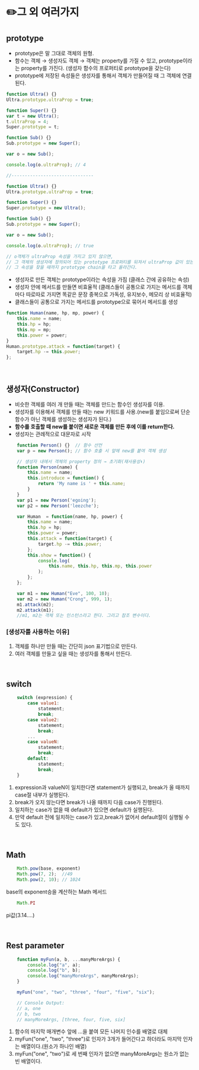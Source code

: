 
# ✏️그 외 여러가지

## prototype
- prototype은 말 그대로 객체의 원형.
- 함수는 객체 → 생성자도 객체 → 객체는 property를 가질 수 있고, prototype이라는 property를 가진다. (생성자 함수의 프로퍼티로 prototype을 갖는다)
- prototype에 저장된 속성들은 생성자를 통해서 객체가 만들어질 때 그 객체에 연결된다.  
  
```javascript
function Ultra() {}
Ultra.prototype.ultraProp = true;

function Super() {}
var t = new Ultra();
t.ultraProp = 4;
Super.prototype = t;

function Sub() {}
Sub.prototype = new Super();

var o = new Sub();

console.log(o.ultraProp); // 4

//-------------------------------

function Ultra() {}
Ultra.prototype.ultraProp = true;

function Super() {}
Super.prototype = new Ultra();

function Sub() {}
Sub.prototype = new Super();

var o = new Sub();

console.log(o.ultraProp); // true

// o객체가 ultraProp 속성을 가지고 있지 않으면, 
// 그 객체의 생성자에 정의되어 있는 prototype 프로퍼티를 뒤져서 ultraProp 값이 있는지 없는지 확인하고 있으면 반환. 
// 그 속성을 찾을 때까지 prototype chain을 타고 올라간다.
```

- 생성자로 만든 객체는 prototype이라는 속성을 가짐 (클래스 간에 공유하는 속성)
- 생성자 안에 메서드를 만들면 비효율적 (클래스들이 공통으로 가지는 메서드를 객체마다 따로따로 가지면 똑같은 문장 중복으로 가독성, 유지보수, 메모리 상 비효율적)
- 클래스들이 공통으로 가지는 메서드를 prototype으로 묶어서 메서드를 생성
```javascript
function Human(name, hp, mp, power) {
    this.name = name;
    this.hp = hp;
    this.mp = mp;
    this.power = power;
}
Human.prototype.attack = function(target) {
    target.hp -= this.power;
};
```

<br>

## 생성자(Constructor) 
- 비슷한 객체를 여러 개 만들 때는 객체를 만드는 함수인 생성자를 이용. 
- 생성자를 이용해서 객체를 만들 때는 new 키워드를 사용.(new를 붙임으로써 단순 함수가 아닌 객체를 생성하는 생성자가 된다.)
- **함수를 호출할 때 new를 붙이면 새로운 객체를 만든 후에 이를 return한다.**
- 생성자는 관례적으로 대문자로 시작
```javascript
    function Person() {}  // 함수 선언
    var p = new Person(); // 함수 호출 시 앞에 new를 붙여 객체 생성

    // 생성자 내에서 객체의 property 정의 → 초기화(재사용성⬆︎)
    function Person(name) {
        this.name = name;
        this.introduce = function() {
            return 'My name is ' + this.name;
        }
    }
    var p1 = new Person('egoing');
    var p2 = new Person('leezche');
```
  
```javascript
    var Human  = function(name, hp, power) {
        this.name = name;
        this.hp = hp;
        this.power = power;
        this.attack = function(target) {
            target.hp -= this.power;
        };
        this.show = function() {
            console.log(
                this.name, this.hp, this.mp, this.power
            );
        };
    };

    var m1 = new Human("Eve", 100, 10);
    var m2 = new Human("Crong", 999, 1);
    m1.attack(m2);
    m2.attack(m1);
    //m1, m2는 객체 또는 인스턴스라고 한다. 그리고 참조 변수이다.
```
  
 
  ### [생성자를 사용하는 이유]
1. 객체를 하나만 만들 때는 간단히 json 표기법으로 만든다.
2. 여러 객체를 만들고 싶을 때는 생성자를 통해서 만든다.

<br>

## switch
```javascript
    switch (expression) {
        case value1:
            statement;
            break;
        case value2:
            statement;
            break;
        ...
        case valueN:
            statement;
            break;
        default:
            statement;
            break;    
    }
```
 1. expression과 valueN이 일치한다면 statement가 실행되고, break가 올 때까지 case절 내부가 실행된다.
 1. break가 오지 않는다면 break가 나올 때까지 다음 case가 진행된다.
 1. 일치하는 case가 없을 때 default가 있으면 default가 실행된다.
 1. 만약 default 전에 일치하는 case가 있고,break가 없어서 default절이 실행될 수도 있다.
   
<br>

## Math
```javascript
    Math.pow(base, exponent)
    Math.pow(7, 2);  //49
    Math.pow(2, 10); // 1024
```

base의 exponent승을 계산하는 Math 메서드
```javascript
    Math.PI
```
pi값(3.14....)

<br>

## Rest parameter
```javascript
    function myFun(a, b, ...manyMoreArgs) {
        console.log("a", a); 
        console.log("b", b);
        console.log("manyMoreArgs", manyMoreArgs); 
    }

    myFun("one", "two", "three", "four", "five", "six");

    // Console Output:
    // a, one
    // b, two
    // manyMoreArgs, [three, four, five, six]
```
1. 함수의 마지막 매개변수 앞에 ...을 붙여 모든 나머지 인수를 배열로 대체
2. myFun("one", "two", "three")로 인자가 3개가 들어간다고 하더라도 마지막 인자는 배열이다.(원소가 하나인 배열)
3. myFun("one", "two")로 세 번째 인자가 없으면 manyMoreArgs는 원소가 없는 빈 배열이다.